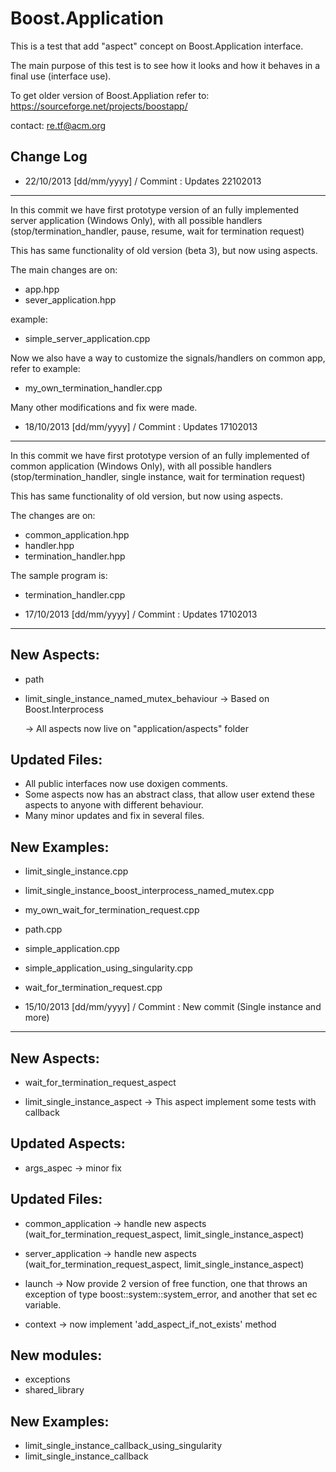 Boost.Application
=================

This is a test that add "aspect" concept on Boost.Application interface.

The main purpose of this test is to see how it 
looks and how it behaves in a final use (interface use).
 
To get older version of Boost.Appliation refer to:
https://sourceforge.net/projects/boostapp/

contact: re.tf@acm.org



Change Log
--------------------------------------------------------------------------------


* 22/10/2013 [dd/mm/yyyy] / Commint : Updates 22102013 
--------------------------------------------------------------------------------

In this commit we have first prototype version of an fully implemented
server application (Windows Only), with all possible handlers
(stop/termination_handler, pause, resume, wait for termination request)

This has same functionality of old version (beta 3), but now using
aspects.

The main changes are on:

* app.hpp
* sever_application.hpp

example: 

* simple_server_application.cpp

Now we also have a way to customize the signals/handlers on common app,
refer to example:

* my_own_termination_handler.cpp

Many other modifications and fix were made.


* 18/10/2013 [dd/mm/yyyy] / Commint : Updates 17102013 
--------------------------------------------------------------------------------


In this commit we have first prototype version of an fully implemented of common 
application (Windows Only), with all possible handlers 
(stop/termination_handler, single instance, wait for termination request)

This has same functionality of old version, but now using aspects.

The changes are on:

* common_application.hpp
* handler.hpp
* termination_handler.hpp

The sample program is:

* termination_handler.cpp


* 17/10/2013 [dd/mm/yyyy] / Commint : Updates 17102013 
--------------------------------------------------------------------------------

New Aspects:
-----------

* path

* limit_single_instance_named_mutex_behaviour
  -> Based on Boost.Interprocess

  -> All aspects now live on "application/aspects" folder
  
Updated Files:
-------------

* All public interfaces now use doxigen comments.
* Some aspects now has an abstract class, that allow user extend these aspects to anyone with different behaviour.
* Many minor updates and fix in several files.

New Examples:
------------

 * limit_single_instance.cpp
 * limit_single_instance_boost_interprocess_named_mutex.cpp
 * my_own_wait_for_termination_request.cpp
 * path.cpp
 * simple_application.cpp
 * simple_application_using_singularity.cpp
 * wait_for_termination_request.cpp
 

* 15/10/2013 [dd/mm/yyyy] / Commint : New commit (Single instance and more)
--------------------------------------------------------------------------------

New Aspects:
-----------

* wait_for_termination_request_aspect

* limit_single_instance_aspect
  -> This aspect implement some tests with callback

Updated Aspects:
---------------

* args_aspec
  -> minor fix

Updated Files:
-------------

* common_application
  -> handle new aspects (wait_for_termination_request_aspect, limit_single_instance_aspect)

* server_application
  -> handle new aspects (wait_for_termination_request_aspect, limit_single_instance_aspect)

* launch
  -> Now provide 2 version of free function, one that throws an exception of 
     type boost::system::system_error, and another that set ec variable.

* context
  -> now implement 'add_aspect_if_not_exists' method

New modules:
-----------

* exceptions
* shared_library

New Examples:
------------

* limit_single_instance_callback_using_singularity
* limit_single_instance_callback

